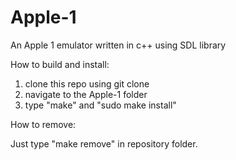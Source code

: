 # Apple-1
An Apple 1 emulator written in c++ using SDL library

How to build and install:

1. clone this repo using git clone
2. navigate to the Apple-1 folder
3. type "make" and "sudo make install"

How to remove:

Just type "make remove" in repository folder.